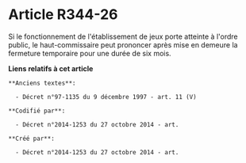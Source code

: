 # Article R344-26

Si le fonctionnement de l'établissement de jeux porte atteinte à l'ordre public, le haut-commissaire peut prononcer après
mise en demeure la fermeture temporaire pour une durée de six mois.

**Liens relatifs à cet article**

	**Anciens textes**:

	  - Décret n°97-1135 du 9 décembre 1997 - art. 11 (V)

	**Codifié par**:

	  - Décret n°2014-1253 du 27 octobre 2014 - art.

	**Créé par**:

	  - Décret n°2014-1253 du 27 octobre 2014 - art.
